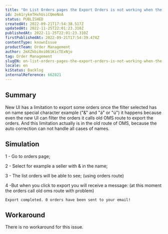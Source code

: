 ```yaml
---
title: "On List Orders pages the Export Orders is not working when the filter selected has special characters"
id: 2eA1rykmTHxhUsiCQmeNoA
status: PUBLISHED
createdAt: 2022-09-21T17:54:38.517Z
updatedAt: 2022-11-25T22:01:23.310Z
publishedAt: 2022-11-25T22:01:23.310Z
firstPublishedAt: 2022-09-21T17:54:39.474Z
contentType: knownIssue
productTeam: Order Management
author: 2mXZkbi0oi061KicTExNjo
tag: Order Management
slugEN: on-list-orders-pages-the-export-orders-is-not-working-when-the-filter-selected-has-special-characters
locale: en
kiStatus: Backlog
internalReference: 662821
---
```


## Summary


New UI has a limitation to export some orders once the filter selected has on name special character example ("&" and "á" or "ú") it happens because even the new UI can filter the orders it calls old OMS route to export the orders.
And this limitation actually is in the old route of OMS, because the auto correction can not handle all cases of names.



## Simulation



1 - Go to orders page;

2 - Select for example a seller with & in the name;

3 - The list orders will be able to see; (using orders route)

4 -But when you click to export you will receive a message: (at this moment the orders call old oms route with problem)

`Export completed. 0 orders have been sent to your email!`



## Workaround


There is no workaround for this issue.

